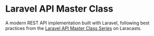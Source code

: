 # Laravel API Master Class

A modern REST API implementation built with Laravel, following best practices from the [Laravel API Master Class Series](https://laracasts.com/series/laravel-api-master-class) on Laracasts.
